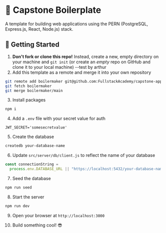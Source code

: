 # 🚀 Capstone Boilerplate

A template for building web applications using the PERN (PostgreSQL, Express.js, React, Node.js) stack.

## 🏁 Getting Started

1. **Don't fork or clone this repo!** Instead, create a new, empty directory on your machine and `git init` (or create an _empty_ repo on GitHub and clone it to your local machine)
   --test by arthur
2. Add this template as a remote and merge it into your own repository

```bash
git remote add boilermaker git@github.com:FullstackAcademy/capstone-app-template.git
git fetch boilermaker
git merge boilermaker/main
```

3. Install packages

```bash
npm i
```

4. Add a `.env` file with your secret value for auth

```
JWT_SECRET='somesecretvalue'
```

5. Create the database

```bash
createdb your-database-name
```

6. Update `src/server/db/client.js` to reflect the name of your database

```js
const connectionString =
  process.env.DATABASE_URL || "https://localhost:5432/your-database-name";
```

7. Seed the database

```bash
npm run seed
```

8. Start the server

```bash
npm run dev
```

9. Open your browser at `http://localhost:3000`

10. Build something cool! 😎
